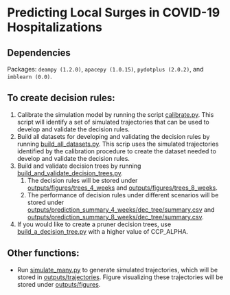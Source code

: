 # Predicting Local Surges in COVID-19 Hospitalizations 

## Dependencies
Packages: `deampy (1.2.0)`, `apacepy (1.0.15)`, `pydotplus (2.0.2)`, and `imblearn (0.0)`.

## To create decision rules:

1. Calibrate the simulation model by running the script [calibrate.py](calibrate.py). 
   This script will identify a set of simulated trajectories that can be used 
   to develop and validate the decision rules.
2. Build all datasets for developing and validating the decision rules by running
   [build_all_datasets.py](build_all_datasets.py). This scrip uses the simulated trajectories 
   identified by the calibration procedure to create the dataset needed 
   to develop and validate the decision rules. 
3. Build and validate decision trees by running [build_and_validate_decision_trees.py](build_and_validate_decision_trees.py).
   1. The decision rules will be stored under 
      [outputs/figures/trees_4_weeks](outputs/figures/trees_4_weeks) and 
      [outputs/figures/trees_8_weeks](outputs/figures/trees_8_weeks).  
   2. The performance of decision rules under different scenarios will be stored under
      [outputs/prediction_summary_4_weeks/dec_tree/summary.csv](outputs/prediction_summary_4_weeks/dec_tree/summary.csv) and
      [outputs/prediction_summary_8_weeks/dec_tree/summary.csv](outputs/prediction_summary_8_weeks/dec_tree/summary.csv).
4. If you would like to create a pruner decision trees, use [build_a_decision_tree.py](build_a_decision_tree.py)
   with a higher value of CCP_ALPHA.

## Other functions:
- Run [simulate_many.py](simulate_many.py) to generate simulated trajectories, 
  which will be stored in
  [outputs/trajectories](outputs/trajectories). 
  Figure visualizing these trajectories will be stored under [outputs/figures](outputs/figures).
